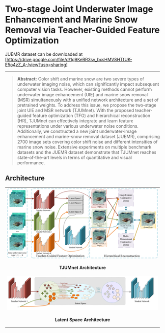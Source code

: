 # Two-stage Joint Underwater Image Enhancement and Marine Snow Removal via Teacher-Guided Feature Optimization

JUEMR dataset can be downloaded at [https://drive.google.com/file/d/1g9KeRR3sv_bxsHMV8HTfUK-E5o4zZ_A-/view?usp=sharing]

<hr />

> **Abstract:** Color shift and marine snow are two severe types of underwater imaging noise, which can significantly impact subsequent computer vision tasks. However, existing methods cannot perform underwater image enhancement (UIE) and marine snow removal (MSR) simultaneously with a unified network architecture and a set of pretrained weights. To address this issue, we propose the two-stage joint UIE and MSR network (TJUMnet). With the proposed teacher-guided feature optimization (TFO) and hierarchical reconstruction (HR), TJUMnet can effectively integrate and learn feature representations under various underwater noise conditions. Additionally, we constructed a new joint underwater-image enhancement and marine-snow removal dataset (JUEMR), comprising 2700 image sets covering color shift noise and different intensities of marine snow noise. Extensive experiments on multiple benchmark datasets and the JUEMR dataset demonstrate that TJUMnet reaches state-of-the-art levels in terms of quantitative and visual performance.


## Architecture

<table>
  <tr>
    <td colspan="2" align="center"> <img src = "paperImgs/fig1.png" width="800"> </td>
  </tr>
  <tr>
    <td colspan="2" align="center"><p><b>TJUMnet Architecture</b></p></td>
  </tr>
  <tr>
    <td align="center"> <img src = "paperImgs/fig2.png" width="800"> </td>
  </tr>
  <tr>
    <td align="center"><p><b>Latent Space Architecture</b></p></td>
  </tr>
</table>
